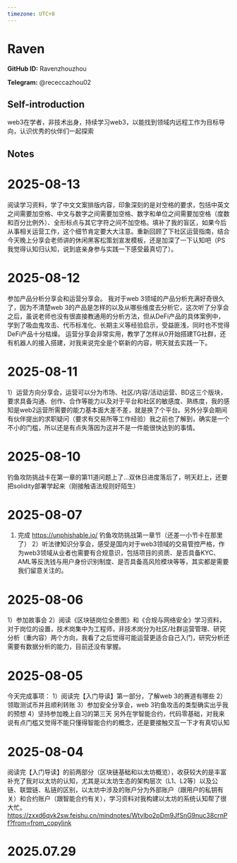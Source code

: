 ```yaml
---
timezone: UTC+8
---
```


# Raven

**GitHub ID:** Ravenzhouzhou

**Telegram:** @receccazhou02

## Self-introduction

web3在学者，非技术出身，持续学习web3，以能找到领域内远程工作为目标导向，认识优秀的伙伴们一起探索

## Notes

<!-- Content_START -->
# 2025-08-13

阅读学习资料，学了中文文案排版内容，印象深刻的是对空格的要求，包括中英文之间需要加空格、中文与数字之间需要加空格、数字和单位之间需要加空格（度数和百分比例外）、全形标点与其它字符之间不加空格。填补了我的盲区，如果今后从事相关运营工作，这个细节肯定要大大注意。重新回顾了下社区运营指南，结合今天晚上分享会老师讲的休闲黑客松策划宣发模板，还是加深了一下认知吧（PS我觉得认知归认知，说到底亲身参与实践一下感受最真切了）。

# 2025-08-12

参加产品分析分享会和运营分享会。
我对于web 3领域的产品分析充满好奇很久了，因为不清楚web 3的产品是怎样的以及从哪些维度去分析它，这次听了分享会之后，虽说老师也没有很直接教通用的分析方法，但从DeFi产品的具体案例中，学到了吸血鬼攻击、代币标准化、长期主义等经验启示，受益匪浅，同时也不觉得DeFi产品十分枯燥。
运营分享会非常实用，教学了怎样从0开始搭建TG社群，还有机器人的接入搭建，对我来说完全是个崭新的内容，明天就去实践一下。

# 2025-08-11

1）运营方向分享会，运营可以分为市场、社区/内容/活动运营、BD这三个版块，要求具备沟通、创作、合作等能力以及对于平台和社区的敏感度、熟练度，我的感知是web2运营所需要的能力基本面大差不差，就是换了个平台。另外分享会期间有伙伴提出的求职疑问（要求有交易所等工作经验）我之前也了解到，确实是一个不小的门槛，所以还是有点失落因为这并不是一件能很快达到的事情。

# 2025-08-10

钓鱼攻防挑战卡在第一章的第11道问题上了...双休日进度落后了，明天赶上，还要把solidity部署学起来（刚接触语法规则好陌生）

# 2025-08-07

1) 完成 https://unphishable.io/ 钓鱼攻防挑战第一章节（还差一小节卡在那里了）
2）听法律知识分享会，感受是国内对于web3领域的交易管控严格，作为web3领域从业者也需要有合规意识，包括项目的资质、是否具备KYC、AML等反洗钱与用户身份识别制度、是否具备高风险模块等等，其实都是需要我们留意关注的。

# 2025-08-06

1）参加故事会
2）阅读《区块链岗位全景图》和《合规与网络安全》学习资料，对于岗位的设置，技术岗集中为工程师，非技术岗分为社区/社群运营管理、研究分析（重内容）两个方向，我看了之后觉得可能运营更适合自己入门，研究分析还需要有数据分析的能力，目前还没有掌握。

# 2025-08-05

今天完成事项：
1）阅读完【入门导读】第一部分，了解web 3的赛道有哪些
2）领取测试币并且顺利转账
3）参加安全分享会，web 3钓鱼攻击的类型确实出乎我的预想
4）坚持参加晚上自习的第三天
另外在学智能合约，代码零基础，对我来说有点门槛又觉得不能只懂得智能合约的概念，还是要接触交互一下才有真切认知

# 2025-08-04

阅读完【入门导读】的前两部分（区块链基础和以太坊概览），收获较大的是丰富补充了我对以太坊的认知，尤其是以太坊生态的架构层次（L1、L2等）以及公链、联盟链、私链的区别，以太坊中涉及的账户分为外部账户（跟用户的私钥有关）和合约账户（跟智能合约有关），学习资料对我构建以太坊的系统认知帮了很大忙。https://zxxd6qvk2sw.feishu.cn/mindnotes/Wtvlbo2pDm9JfSnG9nuc38crnPf?from=from_copylink


# 2025.07.29


<!-- Content_END -->

